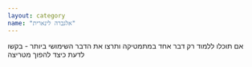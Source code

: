 ```yaml
---
layout: category
name: "אלגברה לינארית"
---
```

אם תוכלו ללמוד רק דבר אחד במתמטיקה ותרצו את הדבר השימושי ביותר - בקשו לדעת כיצד להפוך מטריצה